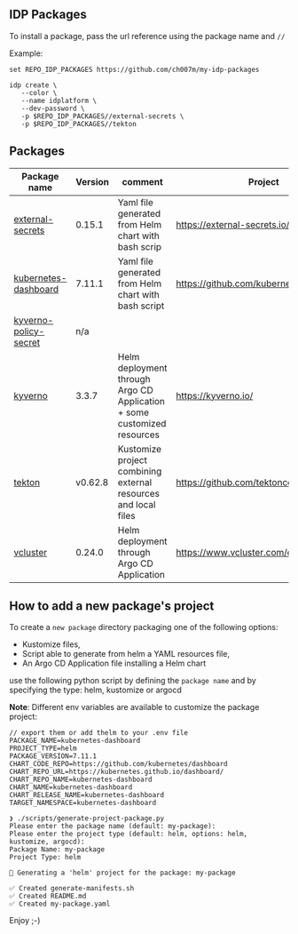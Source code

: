 ## IDP Packages

To install a package, pass the url reference using the package name and `//`

Example:
```shell
set REPO_IDP_PACKAGES https://github.com/ch007m/my-idp-packages

idp create \
   --color \
   --name idplatform \
   --dev-password \
   -p $REPO_IDP_PACKAGES//external-secrets \
   -p $REPO_IDP_PACKAGES//tekton
```

## Packages

| Package name                                   | Version | comment                                                                 | Project                                 |
|------------------------------------------------|---------|-------------------------------------------------------------------------|-----------------------------------------|
| [external-secrets](external-secrets)           | 0.15.1  | Yaml file generated from Helm chart with bash scrip                     | https://external-secrets.io/latest/     |
| [kubernetes-dashboard](kubernetes-dashboard)   | 7.11.1  | Yaml file generated from Helm chart with bash script                    | https://github.com/kubernetes/dashboard |
| [kyverno-policy-secret](kyverno-policy-secret) | n/a     |                                                                         |                                         |
| [kyverno](kyverno)                             | 3.3.7   | Helm deployment through Argo CD Application + some customized resources | https://kyverno.io/                     |
| [tekton](tekton)                               | v0.62.8 | Kustomize project combining external resources and local files          | https://github.com/tektoncd/pipeline/   |
| [vcluster](vcluster)                           | 0.24.0  | Helm deployment through Argo CD Application                             | https://www.vcluster.com/docs           |

## How to add a new package's project

To create a `new package` directory packaging one of the following options:

- Kustomize files, 
- Script able to generate from helm a YAML resources file,
- An Argo CD Application file installing a Helm chart

use the following python script by defining the `package name` and by specifying the type: helm, kustomize or argocd

**Note**: Different env variables are available to customize the package project:

```shell
// export them or add thelm to your .env file
PACKAGE_NAME=kubernetes-dashboard
PROJECT_TYPE=helm
PACKAGE_VERSION=7.11.1
CHART_CODE_REPO=https://github.com/kubernetes/dashboard
CHART_REPO_URL=https://kubernetes.github.io/dashboard/
CHART_REPO_NAME=kubernetes-dashboard
CHART_NAME=kubernetes-dashboard
CHART_RELEASE_NAME=kubernetes-dashboard
TARGET_NAMESPACE=kubernetes-dashboard

❯ ./scripts/generate-project-package.py
Please enter the package name (default: my-package): 
Please enter the project type (default: helm, options: helm, kustomize, argocd): 
Package Name: my-package
Project Type: helm

🚧 Generating a 'helm' project for the package: my-package

✅ Created generate-manifests.sh
✅ Created README.md
✅ Created my-package.yaml
```
Enjoy ;-)